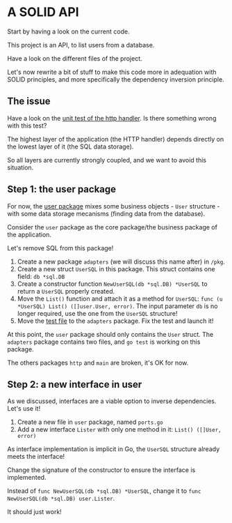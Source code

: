 # A SOLID API

Start by having a look on the current code.

This project is an API, to list users from a database.

Have a look on the different files of the project.

Let's now rewrite a bit of stuff to make this code more in adequation with SOLID principles, and more specifically the dependency inversion principle.

## The issue

Have a look on the [unit test of the http handler](./pkg/http/get_test.go). Is there something wrong with this test?

The highest layer of the application (the HTTP handler) depends directly on the lowest layer of it (the SQL data storage).

So all layers are currently strongly coupled, and we want to avoid this situation.

## Step 1: the user package

For now, the [user package](./pkg/user/) mixes some business objects - `User` structure - with some data storage mecanisms (finding data from the database).

Consider the `user` package as the core package/the business package of the application.

Let's remove SQL from this package!

1. Create a new package `adapters` (we will discuss this name after) in `/pkg`.
2. Create a new struct `UserSQL` in this package. This struct contains one field: `db *sql.DB`
3. Create a constructor function `NewUserSQL(db *sql.DB) *UserSQL` to return a `UserSQL` properly created.
4. Move the `List()` function and attach it as a method for `UserSQL`: `func (u *UserSQL) List() ([]user.User, error)`. The input parameter `db` is no longer required, use the one from the `UserSQL` structure!
5. Move the [test file](./pkg/user/user_test.go) to the `adapters` package. Fix the test and launch it!

At this point, the `user` package should only contains the `User` struct.
The `adapters` package contains two files, and `go test` is working on this package.

The others packages `http` and `main` are broken, it's OK for now.

## Step 2: a new interface in user

As we discussed, interfaces are a viable option to inverse dependencies. Let's use it!

1. Create a new file in `user` package, named `ports.go`
2. Add a new interface `Lister` with only one method in it: `List() ([]User, error)`

As interface implementation is implicit in Go, the `UserSQL` structure already meets the interface!

Change the signature of the constructor to ensure the interface is implemented.

Instead of `func NewUserSQL(db *sql.DB) *UserSQL`, change it to `func NewUserSQL(db *sql.DB) user.Lister`.

It should just work!
